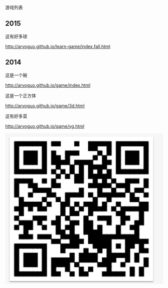 
游戏列表

2015
----

这有好多球

http://arvoguo.github.io/learn-game/index.fall.html

2014
----

这是一个碗

http://arvoguo.github.io/game/index.html

这是一个正方体

http://arvoguo.github.io/game/3d.html

这有好多菜

http://arvoguo.github.io/game/vg.html

![二维码](img/wx-vg.png)
